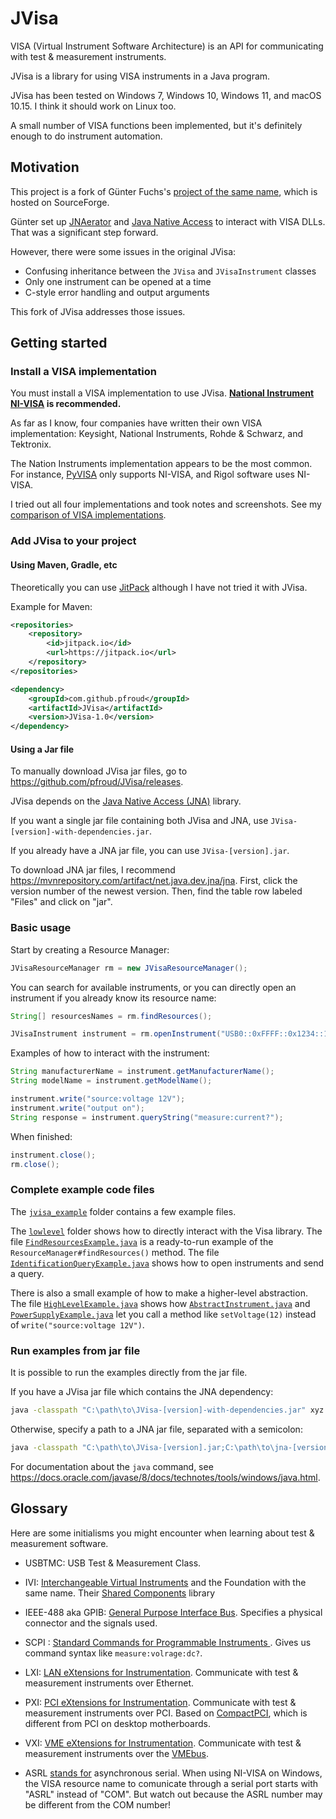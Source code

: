 # JVisa

VISA (Virtual Instrument Software Architecture) is an API for communicating with test & measurement instruments.

JVisa is a library for using VISA instruments in a Java program.

JVisa has been tested on Windows 7, Windows 10, Windows 11, and macOS 10.15. I think it should work on Linux too.

A small number of VISA functions been implemented, but it's definitely enough to do instrument automation.

## Motivation

This project is a fork of G&uuml;nter Fuchs's [project of the same name](https://sourceforge.net/projects/jvisa/), which is hosted on SourceForge.

G&uuml;nter set up [JNAerator](https://github.com/nativelibs4java/JNAerator) and [Java Native Access](https://github.com/java-native-access/jna) to interact with VISA DLLs. That was a significant step forward.

However, there were some issues in the original JVisa:

* Confusing inheritance between the `JVisa` and `JVisaInstrument` classes 
* Only one instrument can be opened at a time
* C-style error handling and output arguments

This fork of JVisa addresses those issues.

## Getting started

### Install a VISA implementation

You must install a VISA implementation to use JVisa. **[National Instrument NI-VISA](https://www.ni.com/en-us/support/downloads/drivers/download.ni-visa.html) is recommended.**

As far as I know, four companies have written their own VISA implementation: Keysight, National Instruments, Rohde & Schwarz, and Tektronix.

The Nation Instruments implementation appears to be the most common. For instance, [PyVISA](https://pyvisa.readthedocs.io/en/latest/introduction/getting.html#backend) only supports NI-VISA, and Rigol software uses NI-VISA.

I tried out all four implementations and took notes and screenshots. See my [comparison of VISA implementations](comparison-of-visa-implementations).

### Add JVisa to your project

#### Using Maven, Gradle, etc

Theoretically you can use [JitPack](https://jitpack.io/) although I have not tried it with JVisa.

Example for Maven:

```xml
<repositories>
    <repository>
        <id>jitpack.io</id>
        <url>https://jitpack.io</url>
    </repository>
</repositories>
```

```xml
<dependency>
    <groupId>com.github.pfroud</groupId>
    <artifactId>JVisa</artifactId>
    <version>JVisa-1.0</version>
</dependency>
```

#### Using a Jar file

To manually download JVisa jar files, go to https://github.com/pfroud/JVisa/releases.

JVisa depends on the [Java Native Access (JNA)](https://github.com/java-native-access/jna) library.

If you want a single jar file containing both JVisa and JNA, use `JVisa-[version]-with-dependencies.jar`.

If you already have a JNA jar file, you can use `JVisa-[version].jar`.

To download JNA jar files, I recommend https://mvnrepository.com/artifact/net.java.dev.jna/jna. First, click the version number of the newest version. Then, find the table row labeled "Files" and click on "jar".
 

### Basic usage

Start by creating a Resource Manager:

```java
JVisaResourceManager rm = new JVisaResourceManager();
```

You can search for available instruments, or you can directly open an instrument if you already know its resource name:
```java
String[] resourcesNames = rm.findResources();

JVisaInstrument instrument = rm.openInstrument("USB0::0xFFFF::0x1234::123456789123456789::INSTR");
```


Examples of how to interact with the instrument:
```java
String manufacturerName = instrument.getManufacturerName();
String modelName = instrument.getModelName();

instrument.write("source:voltage 12V");
instrument.write("output on");
String response = instrument.queryString("measure:current?");
```

When finished:
```java
instrument.close();
rm.close();
```

### Complete example code files

The [`jvisa_example`](src/main/java/xyz/froud/jvisa_example) folder contains a few example files. 

The [`lowlevel`](src/main/java/xyz/froud/jvisa_example/lowlevel) folder shows how to directly interact with the Visa library. The file [`FindResourcesExample.java`](src/main/java/xyz/froud/jvisa_example/lowlevel/FindResourcesExample.java) is a ready-to-run example of the `ResourceManager#findResources()` method. The file [`IdentificationQueryExample.java`](src/main/java/xyz/froud/jvisa_example/lowlevel/IdentificationQueryExample.java) shows how to open instruments and send a query.

There is also a small example of how to make a higher-level abstraction. The file [`HighLevelExample.java`](src/main/java/xyz/froud/jvisa_example/highlevel/HighLevelExample.java) shows how [`AbstractInstrument.java`](src/main/java/xyz/froud/jvisa_example/highlevel/AbstractInstrument.java) and [`PowerSupplyExample.java`](src/main/java/xyz/froud/jvisa_example/highlevel/PowerSupplyExample.java) let you call a method like `setVoltage(12)` instead of `write("source:voltage 12V")`. 

### Run examples from jar file

It is possible to run the examples directly from the jar file.

If you have a JVisa jar file which contains the JNA dependency:
```bash
java -classpath "C:\path\to\JVisa-[version]-with-dependencies.jar" xyz.froud.jvisa_example.lowlevel.FindResourcesExample
```

Otherwise, specify a path to a JNA jar file, separated with a semicolon:
```bash
java -classpath "C:\path\to\JVisa-[version].jar;C:\path\to\jna-[version].jar" xyz.froud.jvisa_example.lowlevel.FindResourcesExample
```

For documentation about the `java` command, see https://docs.oracle.com/javase/8/docs/technotes/tools/windows/java.html.

## Glossary

Here are some initialisms you might encounter when learning about test & measurement software.

* USBTMC: USB Test & Measurement Class.

* IVI: [Interchangeable Virtual Instruments](http://www.ivifoundation.org/) and the Foundation with the same name. Their [Shared Components](  
http://www.ivifoundation.org/shared_components/Default.aspx) library 

*  IEEE-488 aka GPIB: [General Purpose Interface Bus](https://en.wikipedia.org/wiki/IEEE-488). Specifies a physical connector and the signals used.

* SCPI :  [Standard Commands for Programmable Instruments
](https://en.wikipedia.org/wiki/Standard_Commands_for_Programmable_Instruments). Gives us command syntax like `measure:volrage:dc?`.

* LXI: [LAN eXtensions for Instrumentation](https://en.wikipedia.org/wiki/LAN_eXtensions_for_Instrumentation). Communicate with test & measurement instruments over Ethernet.

* PXI: [PCI eXtensions for Instrumentation](https://en.wikipedia.org/wiki/PCI_eXtensions_for_Instrumentation). Communicate with test & measurement instruments over PCI. Based on [CompactPCI](https://en.wikipedia.org/wiki/CompactPCI), which is different from PCI on desktop motherboards.

* VXI: [VME eXtensions for Instrumentation](https://en.wikipedia.org/wiki/VME_eXtensions_for_Instrumentation). Communicate with test & measurement instruments over the [VMEbus](https://en.wikipedia.org/wiki/VMEbus).

* ASRL [stands for](https://www.ni.com/docs/en-US/bundle/ni-visa/page/ni-visa/visaresourcesyntaxandexamples.html) asynchronous serial. When using NI-VISA on Windows, the VISA resource name to comunicate through a serial port starts with "ASRL" instead of "COM". But watch out because the ASRL number may be different from the COM number!
